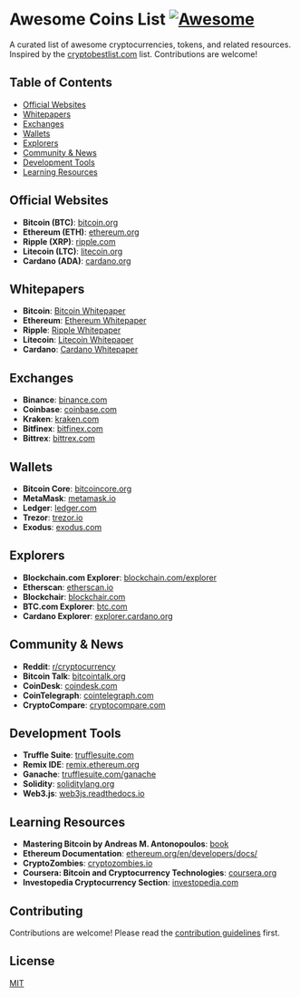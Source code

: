# Awesome Coins List [![Awesome](https://awesome.re/badge.svg)](https://awesome.re)

A curated list of awesome cryptocurrencies, tokens, and related resources. Inspired by the [cryptobestlist.com](https://cryptobestlist.com/category/coins/) list. Contributions are welcome!

## Table of Contents
- [Official Websites](#official-websites)
- [Whitepapers](#whitepapers)
- [Exchanges](#exchanges)
- [Wallets](#wallets)
- [Explorers](#explorers)
- [Community & News](#community--news)
- [Development Tools](#development-tools)
- [Learning Resources](#learning-resources)

## Official Websites
- **Bitcoin (BTC)**: [bitcoin.org](https://bitcoin.org)
- **Ethereum (ETH)**: [ethereum.org](https://ethereum.org)
- **Ripple (XRP)**: [ripple.com](https://ripple.com)
- **Litecoin (LTC)**: [litecoin.org](https://litecoin.org)
- **Cardano (ADA)**: [cardano.org](https://cardano.org)

## Whitepapers
- **Bitcoin**: [Bitcoin Whitepaper](https://bitcoin.org/bitcoin.pdf)
- **Ethereum**: [Ethereum Whitepaper](https://ethereum.org/en/whitepaper/)
- **Ripple**: [Ripple Whitepaper](https://ripple.com/files/ripple_consensus_whitepaper.pdf)
- **Litecoin**: [Litecoin Whitepaper](https://litecoin.org/ltc-whitepaper.pdf)
- **Cardano**: [Cardano Whitepaper](https://whitepaper.io/document/585/cardano-whitepaper)

## Exchanges
- **Binance**: [binance.com](https://cryptobestlist.com/Binance/)
- **Coinbase**: [coinbase.com](https://cryptobestlist.com/coinbase/)
- **Kraken**: [kraken.com](https://cryptobestlist.com/kraken/)
- **Bitfinex**: [bitfinex.com](https://www.bitfinex.com)
- **Bittrex**: [bittrex.com](https://bittrex.com)

## Wallets
- **Bitcoin Core**: [bitcoincore.org](https://bitcoincore.org)
- **MetaMask**: [metamask.io](https://metamask.io)
- **Ledger**: [ledger.com](https://cryptobestlist.com/ledger/)
- **Trezor**: [trezor.io](https://trezor.io)
- **Exodus**: [exodus.com](https://cryptobestlist.com/exodus/)

## Explorers
- **Blockchain.com Explorer**: [blockchain.com/explorer](https://www.blockchain.com/explorer)
- **Etherscan**: [etherscan.io](https://etherscan.io)
- **Blockchair**: [blockchair.com](https://blockchair.com)
- **BTC.com Explorer**: [btc.com](https://btc.com)
- **Cardano Explorer**: [explorer.cardano.org](https://explorer.cardano.org)

## Community & News
- **Reddit**: [r/cryptocurrency](https://www.reddit.com/r/cryptocurrency/)
- **Bitcoin Talk**: [bitcointalk.org](https://bitcointalk.org)
- **CoinDesk**: [coindesk.com](https://www.coindesk.com)
- **CoinTelegraph**: [cointelegraph.com](https://www.cointelegraph.com)
- **CryptoCompare**: [cryptocompare.com](https://www.cryptocompare.com)

## Development Tools
- **Truffle Suite**: [trufflesuite.com](https://www.trufflesuite.com)
- **Remix IDE**: [remix.ethereum.org](https://remix.ethereum.org)
- **Ganache**: [trufflesuite.com/ganache](https://www.trufflesuite.com/ganache)
- **Solidity**: [soliditylang.org](https://soliditylang.org)
- **Web3.js**: [web3js.readthedocs.io](https://web3js.readthedocs.io)

## Learning Resources
- **Mastering Bitcoin by Andreas M. Antonopoulos**: [book](https://github.com/bitcoinbook/bitcoinbook)
- **Ethereum Documentation**: [ethereum.org/en/developers/docs/](https://ethereum.org/en/developers/docs/)
- **CryptoZombies**: [cryptozombies.io](https://cryptozombies.io)
- **Coursera: Bitcoin and Cryptocurrency Technologies**: [coursera.org](https://www.coursera.org/learn/cryptocurrency)
- **Investopedia Cryptocurrency Section**: [investopedia.com](https://www.investopedia.com/cryptocurrency-4427699)

## Contributing
Contributions are welcome! Please read the [contribution guidelines](https://cryptobestlist.com) first.

## License
[MIT](LICENSE)
